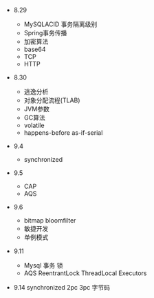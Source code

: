 - 8.29
  - MySQLACID 事务隔离级别
  - Spring事务传播
  - 加密算法
  - base64
  - TCP
  - HTTP
 
- 8.30
  - 逃逸分析
  - 对象分配流程(TLAB)
  - JVM参数
  - GC算法
  - volatile
  - happens\-before as\-if\-serial

- 9.4
  - synchronized
- 9.5
  - CAP
  - AQS
- 9.6
  - bitmap bloomfilter
  - 敏捷开发
  - 单例模式
- 9.11
  - Mysql 事务 锁
  - AQS ReentrantLock ThreadLocal Executors
- 9.14 synchronized 2pc 3pc 字节码
